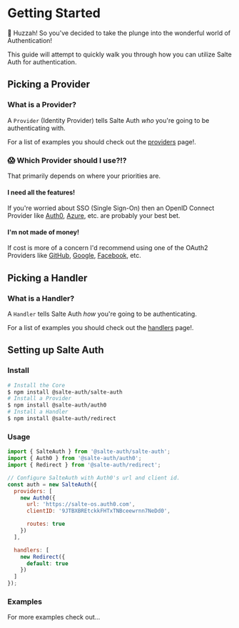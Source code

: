 # Getting Started

🎉 Huzzah! So you've decided to take the plunge into the wonderful world of Authentication!

This guide will attempt to quickly walk you through how you can utilize Salte Auth for authentication.

## Picking a Provider

### What is a Provider?

A `Provider` (Identity Provider) tells Salte Auth _who_ you're going to be authenticating with.

For a list of examples you should check out the [providers](usage/providers.md) page!.

### 😱 Which Provider should I use?!?

That primarily depends on where your priorities are.

#### I need all the features!

If you're worried about SSO (Single Sign-On) then an OpenID Connect Provider like [Auth0](https://github.com/salte-auth/auth0), [Azure](https://github.com/salte-auth/azure), etc. are probably your best bet.

#### I'm not made of money!

If cost is more of a concern I'd recommend using one of the OAuth2 Providers like [GitHub](https://github.com/salte-auth/github), [Google](https://github.com/salte-auth/google), [Facebook](https://github.com/salte-auth/facebook), etc.

## Picking a Handler

### What is a Handler?

A `Handler` tells Salte Auth _how_ you're going to be authenticating.

For a list of examples you should check out the [handlers](usage/handlers.md) page!.

## Setting up Salte Auth

### Install

```sh
# Install the Core
$ npm install @salte-auth/salte-auth
# Install a Provider
$ npm install @salte-auth/auth0
# Install a Handler
$ npm install @salte-auth/redirect
```

### Usage

```js
import { SalteAuth } from '@salte-auth/salte-auth';
import { Auth0 } from '@salte-auth/auth0';
import { Redirect } from '@salte-auth/redirect';

// Configure SalteAuth with Auth0's url and client id.
const auth = new SalteAuth({
  providers: [
    new Auth0({
      url: 'https://salte-os.auth0.com',
      clientID: '9JTBXBREtckkFHTxTNBceewrnn7NeDd0',

      routes: true
    })
  ],

  handlers: [
    new Redirect({
      default: true
    })
  ]
});
```

### Examples

For more examples check out...
